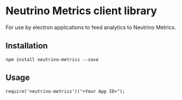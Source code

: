 Neutrino Metrics client library
=========

For use by electron applications to feed analytics to Neutrino Metrics.

## Installation

    npm install neutrino-metrics --save

## Usage

    require('neutrino-metrics')("<Your App ID>");
